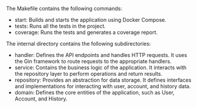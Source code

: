 The Makefile contains the following commands:
- start: Builds and starts the application using Docker Compose.
- tests: Runs all the tests in the project.
- coverage: Runs the tests and generates a coverage report.

The internal directory contains the following subdirectories:
- handler: Defines the API endpoints and handles HTTP requests. It uses the Gin framework to route requests to the appropriate handlers.
- service: Contains the business logic of the application. It interacts with the repository layer to perform operations and return results.
- repository: Provides an abstraction for data storage. It defines interfaces and implementations for interacting with user, account, and history data.
- domain: Defines the core entities of the application, such as User, Account, and History.
